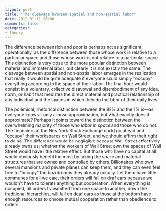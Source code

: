 ```yaml
---
layout: post
title: "The cleavage between spatial and non-spatial labor"
date: 2012-01-11 20:00
comments: false
categories:
- theory
---
```


The difference between rich and poor is perhaps not as significant, operationally, as the difference between those whose work is relative to a particular space and those whose work is not relative to a particular space. This distinction is very close to the more popular distinction between material and immaterial labor, but clearly it is not exactly the same. The cleavage between spatial and non-spatial labor emerges in the realization that really it would be quite adequate if everyone could simply "occupy" everything according to the space of their labor. The final hour would consist in a voluntary, collective disavowal and disembodiment of any idea, norm, or habit that mediates the direct material and practical relationship of any individual and the spaces in which they do the labor of their daily lives. 

The polemical, rhetorical distinction between the 99% and the 1% is—as everyone knows—only a loose approximation, but what exactly does it approximate? Perhaps it points toward the distinction between the overwhelming majority of those who *labor in space* and those who do not. The financiers at the New York Stock Exchange could go ahead and "occupy" their workspaces on Wall Street, and we should affirm their right to do so. The difference would be negligible because Wall Street effectively already owns us; whether the workers of Wall Street own the spaces of Wall Street would have little relative effect. But those who have no capital at all would obviously benefit the most by taking the space and material structures that are owned and controlled by others. Billionaires who own several mansions and private planes can keep them, and they can even feel free to “occupy” the boardrooms they already occupy. Let them have little communes for all we care, their orders will fall on deaf ears because we wouldn't have to tolerate anything but cooperation. When everything is occupied, all orders transmitted from one space to another, down the traditional hierarchies, will fall on deaf ears as those at the bottom have enough resources to choose mutual cooperation rather than obedience to orders.